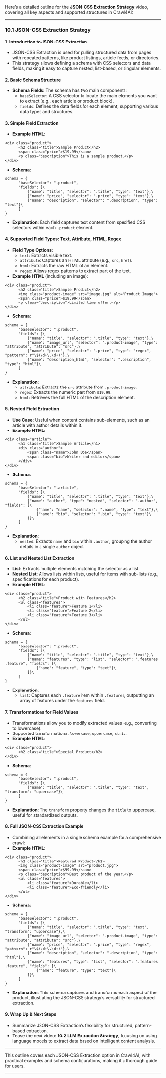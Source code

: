 Here’s a detailed outline for the **JSON-CSS Extraction Strategy** video, covering all key aspects and supported structures in Crawl4AI:

* * *

### **10.1 JSON-CSS Extraction Strategy**

#### **1\. Introduction to JSON-CSS Extraction**

- JSON-CSS Extraction is used for pulling structured data from pages with repeated patterns, like product listings, article feeds, or directories.
- This strategy allows defining a schema with CSS selectors and data fields, making it easy to capture nested, list-based, or singular elements.

#### **2\. Basic Schema Structure**

- **Schema Fields**: The schema has two main components:
  - `baseSelector`: A CSS selector to locate the main elements you want to extract (e.g., each article or product block).
  - `fields`: Defines the data fields for each element, supporting various data types and structures.

#### **3\. Simple Field Extraction**

- **Example HTML**:



```hljs php-template
<div class="product">
      <h2 class="title">Sample Product</h2>
      <span class="price">$19.99</span>
      <p class="description">This is a sample product.</p>
</div>

```

- **Schema**:



```hljs graphql
schema = {
      "baseSelector": ".product",
      "fields": [\
          {"name": "title", "selector": ".title", "type": "text"},\
          {"name": "price", "selector": ".price", "type": "text"},\
          {"name": "description", "selector": ".description", "type": "text"}\
      ]
}

```

- **Explanation**: Each field captures text content from specified CSS selectors within each `.product` element.

#### **4\. Supported Field Types: Text, Attribute, HTML, Regex**

- **Field Type Options**:
  - `text`: Extracts visible text.
  - `attribute`: Captures an HTML attribute (e.g., `src`, `href`).
  - `html`: Extracts the raw HTML of an element.
  - `regex`: Allows regex patterns to extract part of the text.
- **Example HTML** (including an image):




```hljs javascript
<div class="product">
      <h2 class="title">Sample Product</h2>
      <img class="product-image" src="image.jpg" alt="Product Image">
      <span class="price">$19.99</span>
      <p class="description">Limited time offer.</p>
</div>

```

- **Schema**:



```hljs python
schema = {
      "baseSelector": ".product",
      "fields": [\
          {"name": "title", "selector": ".title", "type": "text"},\
          {"name": "image_url", "selector": ".product-image", "type": "attribute", "attribute": "src"},\
          {"name": "price", "selector": ".price", "type": "regex", "pattern": r"\$(\d+\.\d+)"},\
          {"name": "description_html", "selector": ".description", "type": "html"}\
      ]
}

```

- **Explanation**:
  - `attribute`: Extracts the `src` attribute from `.product-image`.
  - `regex`: Extracts the numeric part from `$19.99`.
  - `html`: Retrieves the full HTML of the description element.

#### **5\. Nested Field Extraction**

- **Use Case**: Useful when content contains sub-elements, such as an article with author details within it.
- **Example HTML**:



```hljs php-template
<div class="article">
      <h1 class="title">Sample Article</h1>
      <div class="author">
          <span class="name">John Doe</span>
          <span class="bio">Writer and editor</span>
      </div>
</div>

```

- **Schema**:



```hljs graphql
schema = {
      "baseSelector": ".article",
      "fields": [\
          {"name": "title", "selector": ".title", "type": "text"},\
          {"name": "author", "type": "nested", "selector": ".author", "fields": [\
              {"name": "name", "selector": ".name", "type": "text"},\
              {"name": "bio", "selector": ".bio", "type": "text"}\
          ]}\
      ]
}

```

- **Explanation**:
  - `nested`: Extracts `name` and `bio` within `.author`, grouping the author details in a single `author` object.

#### **6\. List and Nested List Extraction**

- **List**: Extracts multiple elements matching the selector as a list.
- **Nested List**: Allows lists within lists, useful for items with sub-lists (e.g., specifications for each product).
- **Example HTML**:



```hljs php-template
<div class="product">
      <h2 class="title">Product with Features</h2>
      <ul class="features">
          <li class="feature">Feature 1</li>
          <li class="feature">Feature 2</li>
          <li class="feature">Feature 3</li>
      </ul>
</div>

```

- **Schema**:



```hljs graphql
schema = {
      "baseSelector": ".product",
      "fields": [\
          {"name": "title", "selector": ".title", "type": "text"},\
          {"name": "features", "type": "list", "selector": ".features .feature", "fields": [\
              {"name": "feature", "type": "text"}\
          ]}\
      ]
}

```

- **Explanation**:
  - `list`: Captures each `.feature` item within `.features`, outputting an array of features under the `features` field.

#### **7\. Transformations for Field Values**

- Transformations allow you to modify extracted values (e.g., converting to lowercase).
- Supported transformations: `lowercase`, `uppercase`, `strip`.
- **Example HTML**:



```hljs php-template
<div class="product">
      <h2 class="title">Special Product</h2>
</div>

```

- **Schema**:



```hljs graphql
schema = {
      "baseSelector": ".product",
      "fields": [\
          {"name": "title", "selector": ".title", "type": "text", "transform": "uppercase"}\
      ]
}

```

- **Explanation**: The `transform` property changes the `title` to uppercase, useful for standardized outputs.

#### **8\. Full JSON-CSS Extraction Example**

- Combining all elements in a single schema example for a comprehensive crawl:
- **Example HTML**:



```hljs javascript
<div class="product">
      <h2 class="title">Featured Product</h2>
      <img class="product-image" src="product.jpg">
      <span class="price">$99.99</span>
      <p class="description">Best product of the year.</p>
      <ul class="features">
          <li class="feature">Durable</li>
          <li class="feature">Eco-friendly</li>
      </ul>
</div>

```

- **Schema**:



```hljs python
schema = {
      "baseSelector": ".product",
      "fields": [\
          {"name": "title", "selector": ".title", "type": "text", "transform": "uppercase"},\
          {"name": "image_url", "selector": ".product-image", "type": "attribute", "attribute": "src"},\
          {"name": "price", "selector": ".price", "type": "regex", "pattern": r"\$(\d+\.\d+)"},\
          {"name": "description", "selector": ".description", "type": "html"},\
          {"name": "features", "type": "list", "selector": ".features .feature", "fields": [\
              {"name": "feature", "type": "text"}\
          ]}\
      ]
}

```

- **Explanation**: This schema captures and transforms each aspect of the product, illustrating the JSON-CSS strategy’s versatility for structured extraction.

#### **9\. Wrap Up & Next Steps**

- Summarize JSON-CSS Extraction’s flexibility for structured, pattern-based extraction.
- Tease the next video: **10.2 LLM Extraction Strategy**, focusing on using language models to extract data based on intelligent content analysis.

* * *

This outline covers each JSON-CSS Extraction option in Crawl4AI, with practical examples and schema configurations, making it a thorough guide for users.

* * *